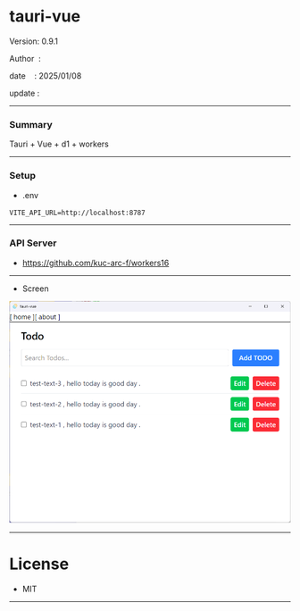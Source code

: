 ﻿# tauri-vue

 Version: 0.9.1

 Author  : 

 date    : 2025/01/08

 update  :

***
### Summary

Tauri + Vue + d1 + workers

***
### Setup
* .env
```
VITE_API_URL=http://localhost:8787
```
***
### API Server

* https://github.com/kuc-arc-f/workers16

***
* Screen

![Example Image](/image/tauri-vue-1.png)

***
# License

* MIT

***

